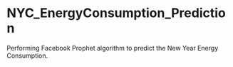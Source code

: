 # NYC_EnergyConsumption_Prediction
Performing Facebook Prophet algorithm to predict the New Year Energy Consumption.
